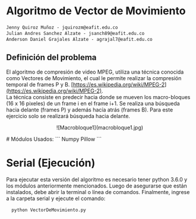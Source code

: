 # Algoritmo de Vector de Movimiento

```
Jenny Quiroz Muñoz - jquirozm@eafit.edu.co
Julian Andres Sanchez Alzate - jsanch89@eafit.edu.co
Anderson Daniel Grajales Alzate - agrajal7@eafit.edu.co
```

## Definición del problema

El algoritmo de compresión de video MPEG, utiliza una técnica conocida como Vectores de Movimiento, el cual le permite realizar la compresión temporal de frames P y B. [https://es.wikipedia.org/wiki/MPEG-2](https://es.wikipedia.org/wiki/MPEG-2). \
La técnica consiste en predecir hacia donde se mueven los macro-bloques (16 x 16 pixeles) de un frame i en el frame i+1. Se realiza una búsqueda hacia delante (frames P) y además hacía atrás (frames B). Para este ejercicio solo se realizará búsqueda hacia delante.
<p align="center">
![Macrobloque1](macrobloque1.jpg)
</p>
# Módulos Usados:
```
  Numpy
  Pillow
```

# Serial (Ejecución)
Para ejecutar esta versión del algoritmo es necesario tener python 3.6.0 y los módulos anteriormente mencionados. Luego de asegurarse que están instalados, debe abrir la terminal o línea de comandos. Finalmente, ingrese a la carpeta serial y ejecute el comando: 

```
  python VectorDeMovimiento.py
```

